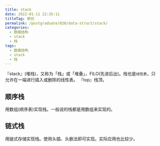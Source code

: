 ```yaml
---
title: stack
date: 2022-01-11 22:35:11
titleTag: 原创
permalink: /postgraduate/820/data-struct/stack/
categories:
  - 数据结构
  - stack
  - 栈
tags:
  - 数据结构
  - stack
  - 栈
---
```

『stack』(堆栈)，又称为「栈」或「堆叠」，FILO(先进后出)。栈也是`线性表`，只允许在一端进行插入或删除的线性表。
『top』栈顶。
<!-- more -->
## 顺序栈
用数组(顺序表)实现栈。一般说的栈都是用数组来实现的。
## 链式栈
用链式存储实现栈。使用头插、头删法即可实现。实际应用也比较少。